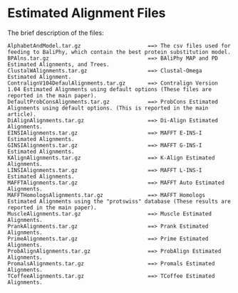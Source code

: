 # Estimated Alignment Files

The brief description of the files:

	AlphabetAndModel.tar.gz						==> The csv files used for feeding to BaliPhy, which contain the best protein substitution model.
	BPAlns.tar.gz								==> BAliPhy MAP and PD Estimated Alignments, and Trees.
	ClustalWAlignments.tar.gz					==> Clustal-Omega Estimated Alignment.
	ContralignV104DefaulAlignments.tar.gz		==> Contralign Version 1.04 Estimated Alignments using default options (These files are reported in the main paper).
	DefaultProbConsAlignments.tar.gz			==> ProbCons Estimated Alignments using default options. (This is reported in the main article).
	DiAlignAlignments.tar.gz					==> Di-Align Estimated Alignments.
	EINSIAlignments.tar.gz						==> MAFFT E-INS-I Estimated Alignments.
	GINSIAlignments.tar.gz						==> MAFFT G-INS-I Estimated Alignments.
	KAlignAlignments.tar.gz						==> K-Align Estimated Alignments.
	LINSIAlignments.tar.gz						==> MAFFT L-INS-I Estimated Alignments.
	MAFFTAlignments.tar.gz						==> MAFFT Auto Estimated Alignments.
	MAFFTHomologsAlignments.tar.gz				==> MAFFT Homologs Estimated Alignments using the "protswiss" database (These results are reported in the main paper).
	MuscleAlignments.tar.gz						==> Muscle Estimated Alignments.
	PrankAlignments.tar.gz						==> Prank Estimated Alignments.
	PrimeAlignments.tar.gz						==> Prime Estimated Alignments.
	ProbAlignAlignments.tar.gz					==> ProbAlign Estimated Alignments.
	PromalsAlignments.tar.gz					==> Promals Estimated Alignments.
	TCoffeeAlignments.tar.gz					==> TCoffee Estimated Alignments.
